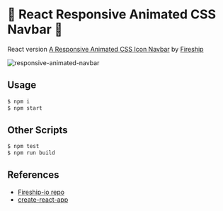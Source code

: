# 🚀 React Responsive Animated CSS Navbar 👾

React version [A Responsive Animated CSS Icon Navbar](https://github.com/fireship-io/222-responsive-icon-nav-css) by [Fireship](https://github.com/fireship-io)

![responsive-animated-navbar](./responsive-animated-navbar.gif)

## Usage

```bash
$ npm i
$ npm start
```

## Other Scripts

```bash
$ npm test
$ npm run build
```

## References

- [Fireship-io repo](https://github.com/fireship-io/222-responsive-icon-nav-css)
- [create-react-app](https://reactjs.org/)
